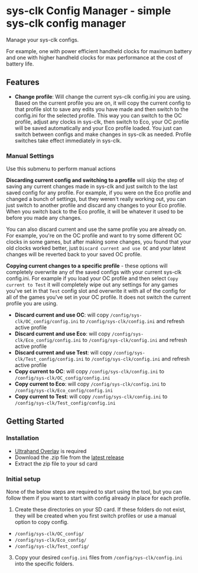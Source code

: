 # sys-clk Config Manager - simple sys-clk config manager

Manage your sys-clk configs.

For example, one with power efficient handheld clocks for maximum battery and one with higher handheld clocks for max performance at the cost of battery life.

## Features
- **Change profile**: Will change the current sys-clk config.ini you are using. Based on the current profile you are on, it will copy the current config to that profile slot to save any edits you have made and then switch to the config.ini for the selected profile. This way you can switch to the OC profile, adjust any clocks in sys-clk, then switch to Eco, your OC profile will be saved automatically and your Eco profile loaded. You just can switch between configs and make changes in sys-clk as needed. Profile switches take effect immediately in sys-clk.

### Manual Settings
Use this submenu to perform manual actions

**Discarding current config and switching to a profile** will skip the step of saving any current changes made in sys-clk and just switch to the last saved config for any profile. For example, if you were on the Eco profile and changed a bunch of settings, but they weren't really working out, you can just switch to another profile and discard any changes to your Eco profile. When you switch back to the Eco profile, it will be whatever it used to be before you made any changes.

You can also discard current and use the same profile you are already on. For example, you're on the OC profile and want to try some different OC clocks in some games, but after making some changes, you found that your old clocks worked better, just `Discard current and use OC` and your latest changes will be reverted back to your saved OC profile.

**Copying current changes to a specific profile** - these options will completely overwrite any of the saved configs with your current sys-clk config.ini. For example if you load your OC profile and then select `Copy current to Test` it will completely wipe out any settings for any games you've set in that `Test` config slot and overwrite it with all of the config for all of the games you've set in your OC profile. It does not switch the current profile you are using.

- **Discard current and use OC**: will copy `/config/sys-clk/OC_config/config.ini` to `/config/sys-clk/config.ini` and refresh active profile
- **Discard current and use Eco**: will copy `/config/sys-clk/Eco_config/config.ini` to `/config/sys-clk/config.ini` and refresh active profile
- **Discard current and use Test**: will copy `/config/sys-clk/Test_config/config.ini` to `/config/sys-clk/config.ini` and refresh active profile
- **Copy current to OC**: will copy `/config/sys-clk/config.ini` to `/config/sys-clk/OC_config/config.ini`
- **Copy current to Eco**: will copy `/config/sys-clk/config.ini` to `/config/sys-clk/Eco_config/config.ini`
- **Copy current to Test**: will copy `/config/sys-clk/config.ini` to `/config/sys-clk/Test_config/config.ini`

## Getting Started

### Installation
 - [Ultrahand Overlay](https://github.com/ppkantorski/Ultrahand-Overlay) is required
 - Download the .zip file from the [latest release](https://github.com/Bikkies/sys-clk-Config-Manager/releases/latest)
 - Extract the zip file to your sd card

### Initial setup
None of the below steps are required to start using the tool, but you can follow them if you want to start with config already in place for each profile.

1. Create these directories on your SD card. If these folders do not exist, they will be created when you first switch profiles or use a manual option to copy config.
  - `/config/sys-clk/OC_config/`
  - `/config/sys-clk/Eco_config/`
  - `/config/sys-clk/Test_config/`

3. Copy your desired `config.ini` files from `/config/sys-clk/config.ini` into the specific folders.
